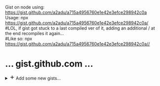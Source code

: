 Gist on node using: https://gist.github.com/a2adu/a715a4956760e1e42e3efce298942c0a <br/>
Usage: npx https://gist.github.com/a2adu/a715a4956760e1e42e3efce298942c0a/ <br/>
#LOL, if gist got stuck to a last compiled ver of it, adding an additional / at the end recompiles it again... <br/>
#Like so: npx https://gist.github.com/a2adu/a715a4956760e1e42e3efce298942c0a// <br/>
<h1>
  ... gist.github.com ...
</h1>

<div class="Header-item position-relative d-none d-md-flex">
  <details class="details-overlay details-reset">
    <summary class="Header-link" aria-label="Create new…" data-hydro-click="{&quot;event_type&quot;:&quot;analytics.event&quot;,&quot;payload&quot;:{&quot;category&quot;:&quot;Header&quot;,&quot;action&quot;:&quot;create new&quot;,&quot;label&quot;:&quot;icon:add&quot;,&quot;originating_url&quot;:&quot;https://github.com/a2adu/a2adu/edit/main/reactjs_stuff/ss/readme.md&quot;,&quot;user_id&quot;:88275557}}" data-hydro-click-hmac="0df7206ea10775541fe6d6b9621c3fd00e3e942b0720c3f18a8cdcbaa4c795a9" data-analytics-event="{&quot;category&quot;:&quot;Header&quot;,&quot;action&quot;:&quot;create new&quot;,&quot;label&quot;:&quot;icon:add&quot;}" aria-haspopup="menu" role="button">
      <svg aria-hidden="true" height="16" viewbox="0 0 16 16" version="1.1" width="16" data-view-component="true" class="octicon octicon-plus">
      <path fill-rule="evenodd" d="M7.75 2a.75.75 0 01.75.75V7h4.25a.75.75 0 110 1.5H8.5v4.25a.75.75 0 11-1.5 0V8.5H2.75a.75.75 0 010-1.5H7V2.75A.75.75 0 017.75 2z"></path></svg> <span class="dropdown-caret">Add some new gists...</span>
    </summary><a role="menuitem" class="dropdown-item dropdown-menu dropdown-menu-sw" href="https://gist.github.com/" data-ga-click="Header, create new gist">New gist</a>
  </details>
</div>
